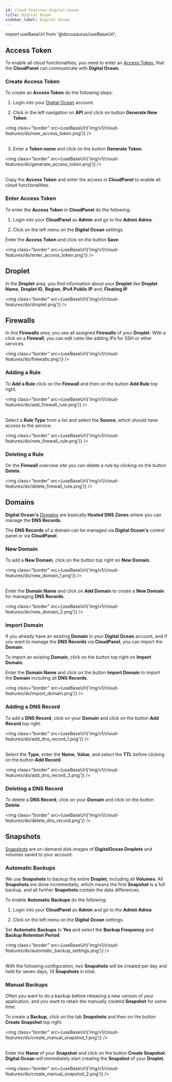 ```yaml
---
id: cloud-features-digital-ocean
title: Digital Ocean
sidebar_label: Digital Ocean
---
```


import useBaseUrl from '@docusaurus/useBaseUrl';

## Access Token

To enable all cloud functionalities, you need to enter an [Access Token](https://www.digitalocean.com/docs/apis-clis/api/create-personal-access-token/),
that the **CloudPanel** can communicate with **Digital Ocean**.

### Create Access Token

To create an **Access Token** do the following steps:

1) Login into your [Digital Ocean](https://cloud.digitalocean.com/login) account. <br />

2) Click in the left navigation on **API** and click on button **Generate New Token**.

<img class="border" src={useBaseUrl('img/v1/cloud-features/do/new_access_token.png')} /> <br /><br />

3) Enter a **Token name** and click on the button **Generate Token**.

<img class="border" src={useBaseUrl('img/v1/cloud-features/do/generate_access_token.png')} /> <br /><br />

Copy the **Access Token** and enter the access in **CloudPanel** to enable all cloud functionalities.

### Enter Access Token

To enter the **Access Token** in **CloudPanel** do the following:

1) Login into your **CloudPanel** as **Admin** and go to the **Admin Adrea**.

2) Click on the left menu on the **Digital Ocean** settings.

Enter the **Access Token** and click on the button **Save**.

<img class="border" src={useBaseUrl('img/v1/cloud-features/do/enter_access_token.png')} /> 

## Droplet

In the **Droplet** area, you find information about your **Droplet** like **Droplet Name**, **Droplet ID**,
**Region**, **IPv4 Public IP** and, **Floating IP**.

<img class="border" src={useBaseUrl('img/v1/cloud-features/do/droplet.png')} /> 

## Firewalls

In this **Firewalls** area, you see all assigned **Firewalls** of your **Droplet**.
With a click on a **Firewall**, you can edit rules like adding IPs for SSH or other services.

<img class="border" src={useBaseUrl('img/v1/cloud-features/do/firewalls.png')} /> 

### Adding a Rule

To **Add a Rule** click on the **Firewall** and then on the button **Add Rule** top right.

<img class="border" src={useBaseUrl('img/v1/cloud-features/do/add_firewall_rule.png')} /> <br /><br />

Select a **Rule Type** from a list and select the **Source**, which should have access to the service.

<img class="border" src={useBaseUrl('img/v1/cloud-features/do/new_firewall_rule.png')} />

### Deleting a Rule

On the **Firewall** overview site you can delete a rule by clicking on the button **Delete**.

<img class="border" src={useBaseUrl('img/v1/cloud-features/do/delete_firewall_rule.png')} />

## Domains

**Digital Ocean's** [Domains](https://www.digitalocean.com/docs/networking/dns/) are basically **Hosted DNS Zones** where you can manage the **DNS Records**.

The **DNS Records** of a domain can be managed via **Digital Ocean's** control panel or via **CloudPanel**.

### New Domain

To add a **New Domain**, click on the button top right on **New Domain**.

<img class="border" src={useBaseUrl('img/v1/cloud-features/do/new_domain_1.png')} /> <br /><br />

Enter the **Domain Name** and click on **Add Domain** to create a **New Domain** for managing **DNS Records**.

<img class="border" src={useBaseUrl('img/v1/cloud-features/do/new_domain_2.png')} />

### Import Domain

If you already have an existing **Domain** in your **Digital Ocean** account, 
and if you want to manage the **DNS Records** via **CloudPanel**, you can import the **Domain**.

To import an existing **Domain**, click on the button top right on **Import Domain**.

Enter the **Domain Name** and click on the button **Import Domain** to import the **Domain** including all **DNS Records**.

<img class="border" src={useBaseUrl('img/v1/cloud-features/do/import_domain.png')} />

### Adding a DNS Record

To add a **DNS Record**, click on your **Domain** and click on the button **Add Record** top right.

<img class="border" src={useBaseUrl('img/v1/cloud-features/do/add_dns_record_1.png')} /> <br /><br />

Select the **Type**, enter the **Name**, **Value**, and select the **TTL** before clicking on the button **Add Record**.

<img class="border" src={useBaseUrl('img/v1/cloud-features/do/add_dns_record_2.png')} />

### Deleting a DNS Record

To delete a **DNS Record**, click on your **Domain** and click on the button **Delete**.

<img class="border" src={useBaseUrl('img/v1/cloud-features/do/delete_dns_record.png')} />

## Snapshots

[Snapshots](https://www.digitalocean.com/docs/images/snapshots/) are on-demand disk images of **DigitalOcean Droplets**
 and volumes saved to your account. 
 
### Automatic Backups 

We use **Snapshots** to backup the entire **Droplet**, including all **Volumes**. 
All **Snapshots** are done incrementally, which means the first **Snapshot** is a full backup, and all further **Snapshots** contain the data differences.

To enable **Automatic Backups** do the following:

1) Login into your **CloudPanel** as **Admin** and go to the **Admin Adrea**

2) Click on the left menu on the **Digital Ocean** settings.

Set **Automatic Backups** to **Yes** and select the **Backup Frequency** and **Backup Retention Period**.

<img class="border" src={useBaseUrl('img/v1/cloud-features/do/automatic_backup_settings.png')} /> <br /><br />

With the following configuration, two **Snapshots** will be created per day and held for seven days, 14 **Snapshots** in total.

### Manual Backups

Often you want to do a backup before releasing a new version of your application, and you want to retain the manually created **Snapshot**
for some time.

To create a **Backup**, click on the tab **Snapshots** and then on the button **Create Snapshot** top right.

<img class="border" src={useBaseUrl('img/v1/cloud-features/do/create_manual_snapshot_1.png')} /> <br /><br />

Enter the **Name** of your **Snapshot** and click on the button **Create Snapshot**.  <br />
**Digital Ocean** will immediately start creating the **Snapshot** of your **Droplet**.

<img class="border" src={useBaseUrl('img/v1/cloud-features/do/create_manual_snapshot_2.png')} />